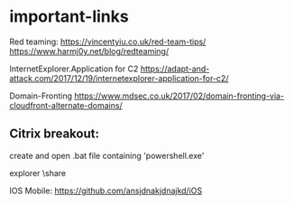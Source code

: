 # important-links

Red teaming:
https://vincentyiu.co.uk/red-team-tips/
https://www.harmj0y.net/blog/redteaming/



InternetExplorer.Application for C2
https://adapt-and-attack.com/2017/12/19/internetexplorer-application-for-c2/


Domain-Fronting
https://www.mdsec.co.uk/2017/02/domain-fronting-via-cloudfront-alternate-domains/


Citrix breakout:
---------------
create and open .bat file containing 'powershell.exe'

explorer \\share


IOS Mobile:
https://github.com/ansjdnakjdnajkd/iOS
